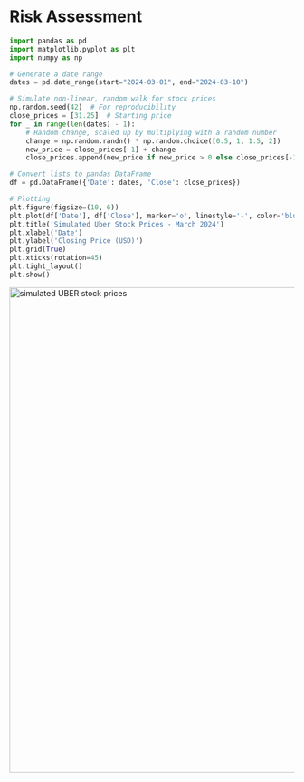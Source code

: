 # Risk Assessment

```python
import pandas as pd
import matplotlib.pyplot as plt
import numpy as np

# Generate a date range
dates = pd.date_range(start="2024-03-01", end="2024-03-10")

# Simulate non-linear, random walk for stock prices
np.random.seed(42)  # For reproducibility
close_prices = [31.25]  # Starting price
for _ in range(len(dates) - 1):
    # Random change, scaled up by multiplying with a random number
    change = np.random.randn() * np.random.choice([0.5, 1, 1.5, 2])
    new_price = close_prices[-1] + change
    close_prices.append(new_price if new_price > 0 else close_prices[-1])

# Convert lists to pandas DataFrame
df = pd.DataFrame({'Date': dates, 'Close': close_prices})

# Plotting
plt.figure(figsize=(10, 6))
plt.plot(df['Date'], df['Close'], marker='o', linestyle='-', color='blue')
plt.title('Simulated Uber Stock Prices - March 2024')
plt.xlabel('Date')
plt.ylabel('Closing Price (USD)')
plt.grid(True)
plt.xticks(rotation=45)
plt.tight_layout()
plt.show()
```

<img width="857" alt="simulated UBER stock prices" src="https://github.com/szep-imre/risk-analytics/assets/47005175/eca9c5b1-357e-4a56-ab16-6a6e054e3f6e">

